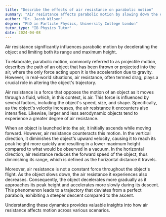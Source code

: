 ```yaml
---
title: "Describe the effects of air resistance on parabolic motion"
summary: "Air resistance affects parabolic motion by slowing down the object and reducing its range and maximum height."
author: "Dr. Jacob Wilson"
degree: "PhD in Particle Physics, University College London"
tutor_type: "IB Physics Tutor"
date: 2024-04-08
---
```


Air resistance significantly influences parabolic motion by decelerating the object and limiting both its range and maximum height.

To elaborate, parabolic motion, commonly referred to as projectile motion, describes the path of an object that has been thrown or projected into the air, where the only force acting upon it is the acceleration due to gravity. However, in real-world situations, air resistance, often termed drag, plays a crucial role in altering the object's trajectory.

Air resistance is a force that opposes the motion of an object as it moves through a fluid, which, in this context, is air. This force is influenced by several factors, including the object's speed, size, and shape. Specifically, as the object's velocity increases, the air resistance it encounters also intensifies. Likewise, larger and less aerodynamic objects tend to experience a greater degree of air resistance.

When an object is launched into the air, it initially ascends while moving forward. However, air resistance counteracts this motion. In the vertical direction, it diminishes the object's upward velocity, causing it to reach its peak height more quickly and resulting in a lower maximum height compared to what would be observed in a vacuum. In the horizontal direction, air resistance reduces the forward speed of the object, thus diminishing its range, which is defined as the horizontal distance it travels.

Moreover, air resistance is not a constant force throughout the object's flight. As the object slows down, the air resistance it experiences also decreases. Consequently, the object decelerates more gradually as it approaches its peak height and accelerates more slowly during its descent. This phenomenon leads to a trajectory that deviates from a perfect parabola, exhibiting a steeper descent compared to the ascent.

Understanding these dynamics provides valuable insights into how air resistance affects motion across various scenarios.
    